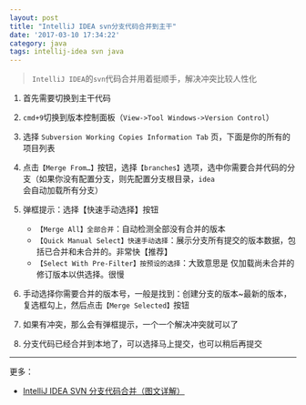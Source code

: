 ```yaml
---
layout: post
title: "IntelliJ IDEA svn分支代码合并到主干"
date: '2017-03-10 17:34:22'
category: java
tags: intellij-idea svn java
---
```


> `IntelliJ IDEA`的`svn`代码合并用着挺顺手，解决冲突比较人性化

1. 首先需要切换到主干代码
2. `cmd+9`切换到版本控制面板（`View->Tool Windows->Version Control`）
3. 选择 `Subversion Working Copies Information Tab` 页，下面是你的所有的项目列表
4. 点击`【Merge From…】`按钮，选择`【branches】`选项，选中你需要合并代码的分支（如果你没有配置分支，则先配置分支根目录，`idea` 会自动加载所有分支）
5. 弹框提示：选择【快速手动选择】按钮

    - `【Merge All】全部合并`：自动检测全部没有合并的版本
    - `【Quick Manual Select】快速手动选择`：展示分支所有提交的版本数据，包括已合并和未合并的。非常快【推荐】
    - `【Select With Pre-Filter】按预设的选择`：大致意思是 仅加载尚未合并的修订版本以供选择。很慢

6. 手动选择你需要合并的版本号，一般是找到：创建分支的版本~最新的版本，复选框勾上，然后点击`【Merge Selected】`按钮
7. 如果有冲突，那么会有弹框提示，一个一个解决冲突就可以了
8. 分支代码已经合并到本地了，可以选择马上提交，也可以稍后再提交

---
更多：
- [IntelliJ IDEA SVN 分支代码合并（图文详解）](https://xu3352.github.io/java/2017/07/02/IntelliJ-IDEA-svn-merge)

